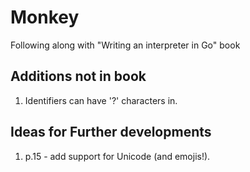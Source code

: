 # Monkey

Following along with "Writing an interpreter in Go" book

## Additions not in book
1. Identifiers can have '?' characters in.

## Ideas for Further developments
1. p.15 - add support for Unicode (and emojis!).